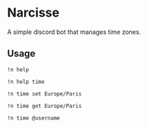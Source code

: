 # Narcisse

A simple discord bot that manages time zones.

## Usage
`!n help`

`!n help time`

`!n time set Europe/Paris`

`!n time get Europe/Paris`

`!n time @username`
